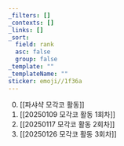 ```yaml
---
_filters: []
_contexts: []
_links: []
_sort:
  field: rank
  asc: false
  group: false
_template: ""
_templateName: ""
sticker: emoji//1f36a
---
```

0. [[파샤샥 모각코 활동]]
1. [[20250109 모각코 활동 1회차]]
2. [[20250117 모각코 활동 2회차]]
3. [[20250126 모각코 활동 3회차]]